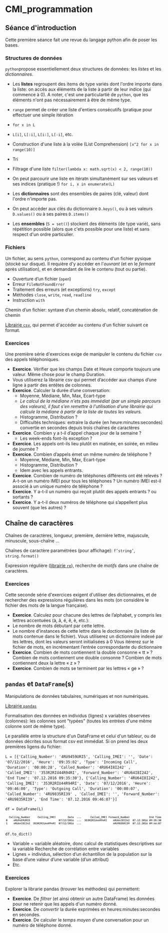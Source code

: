 # CMI_programmation

## Séance d'introduction

Cette première séance fait une revue du langage python afin de poser les bases.

### Structures de données

 `python`propose essentiellement deux structures de données: les _listes_ et les _dictionnaires_.
 
 * Les **listes** regroupent des items de type variés dont l'ordre importe dans la liste: on accès aux éléments de la liste à partir de leur indice (qui commence à 0). A noter, c'est une particulartié de `python`, que les éléments n'ont pas nécessairement à être de même type.
  * `range` permet de créer une liste d'entiers consécutifs (pratique pour effectuer une simple itération
  * `for x in L`
  * `L[i]`, `L[:i]`, `L[i:]`, `L[-i]`, etc.
 * Construction d'une liste à la volée (List Comprehension) `[x^2 for x in range(10)]`
 * Tri
 * Filtrage d'une liste `filter(lambda x: math.sqrt(x) < 2, range(10))`
 * On peut parcourir une liste en itératn simultanément sur ses valeurs et ses indices (pratique !) `for i, x in enumerate(L)`

* Les **dictionnaires** sont des ensembles de paires (clé, valeur) dont l'ordre n'importe pas.
 * On peut accéder aux clés du dictionnaire `D.keys()`, ou à ses valeurs `D.values()` ou à ses paires `D.items()`

* Les **ensembles** (`S = set()`) stockent des éléments (de type varié), sans répétition possible (alors que c'ets possible pour une liste) et sans respect d'un ordre particulier.

### Fichiers

Un fichier, au sens `python`, correspond au contenu d'un fichier pysique (stocké sur disque). Il requière d'y accéder en l'_ouvrant_ (et en le _fermant_ après utilisation), et en demandant de lire le contenu (tout ou partie).

* Ouverture d’un fichier (`open`)
 * Erreur `FileNotFoundError`
 * Traitement des erreurs (et exceptions) `try`, `except`
 * Méthodes `close`, `write`, `read`, `readline`
 * Instruction `with`

Chemin d’un fichier: syntaxe d’un chemin absolu, relatif, concaténation de chemin

[Librairie `csv`](https://docs.python.org/3/library/csv.html), qui permet d'accéder au contenu d'un fichier suivant ce format.

### Exercices

Une première série d'exercices exige de manipuler le contenu du fichier `csv` des appels téléphoniques.

* **Exercice**. Vérifier que les champs Date et Heure comporte toujours une valeur. Même chose pour le champ Duration.
 * Vous utiliserez la librairie csv qui permet d’accéder aux champs d’une ligne à partir des entêtes de colonnes.
* **Exercice**. Calculer la durée d’une conversation:
	* Moyenne, Médiane, Min, Max, Ecart-type
	 * *Le calcul de la médiane n'ets pas immédiat (par un simple parcours des valeurs), il faut s'en remettre à l'utilisation d'une librairie qui calcule la médiane à partir de la liste de toutes les valeurs.*
	* Histogramme, Distribution ?
	* Difficultés techniques: extraire la durée (en heure:minutes:secondes) convertie en secondes depuis trois chaînes de caractères
* **Exercice**. Combien y a t-il d’appel chaque jour de la semaine ?
	* Les week-ends font-ils exception ?
* **Exercice**. Les appels ont-ils lieu plutôt en matinée, en soirée, en milieu de journée ?
* **Exercice**. Combien d’appels émet un même numéro de téléphone ?
	* Moyenne, Médiane, Min, Max, Ecart-type
	* Histogramme, Distribution ?
	* Idem avec les appels entrants.
* **Exercice**. Combien de numéro de téléphones différents ont été relevés ? A-t-on un numéro IMEI pour tous les téléphones ? Un numéro IMEI est-il associé à un unique numéro de téléphone ?
* **Exercice**. Y a-t-il un numéro qui reçoit plutôt des appels entrants ? ou sortants ?
* **Exercice**. Y a-t-il deux numéros de téléphone qui s’appellent plus souvent (que les autres) ?

## Chaîne de caractères
Chaînes de caractères, longueur, première, dernière lettre, majuscule, minuscule, sous-chaîne ...

Chaînes de caractère paramétrées (pour affichage): `f’string’`, `string.format()`

Expression régulière ([librairie `re`](https://docs.python.org/3/library/re.html)), recherche de _motifs_ dans une chaîne de caractères.

### Exercices

Cette seconde série d'exercices exigent d'utiliser des dictionnaires, et de rechercher des expressions régulières dans les mots (on considère le fichier des mots de la langue française).

* **Exercice**. Calculez pour chacune des lettres de l’alphabet, y compris les lettres accentuées (à, â, é, ê, è, etc.):
 * Le nombre de mots débutant par cette lettre.
 * Le nombre d'instances de cette lettre dans le doctionnaire (la liste de mots contenue dans le fichier).
Vous utiliserez un dictionnaire indexé par les lettres, dont les valeurs seront initialisées à 0
Vous itérerez sur le fichier de mots, en incrémentant l’entrée correspondante du dictionnaire
* **Exercice**. Combien de mots contiennent la double consonne « tt » ? Combien de mots contiennent une double consonne ? Combien de mots contiennent deux la lettre « z » ?
* **Exercice**. Combien de mots se terminent par les lettres « ge » ?

## `pandas` et `DataFrame`(s)
Manipulations de données tabulaires, numériques et non numériques.

[Librairie `pandas`](https://pandas.pydata.org/docs/getting_started/intro_tutorials/index.html)

Formalisation des données en individus (lignes) x variables observées (colonnes): les colonnes sont "typées" (toutes les entrées d'une même colonne sont de même type).

Le parallèle entre la structure d'un DataFrame et celui d'un tableur, ou de données décrites sous format csv est immédiat. Si on prend les deux premières ligens du fichier:

`L = [{'Calling_Number': '4RU9459URI5', 'Calling_IMEI': '', 'Date': '07/12/2016', 'Heure': '09:35:02', 'Type': 'Incoming Call', 'Duration': '00:00:28', 'Called_Number': '4RU64I8I242' , 'Called_IMEI': '353R2RIU44R94RI', 'Forward_Number': '4RU64I8I242', 'End Time': '07.12.2016 09:35:30'}, {'Calling_Number': '4RU64I8I242', 'Calling_IMEI': '353R2RIU44R94RI', 'Date': '07/12/2016', 'Heure': '09:46:00', 'Type': 'Outgoing Call', 'Duration': '00:00:07', 'Called_Number': '4RU9835RI39' , 'Called_IMEI': '', 'Forward_Number': '4RU9835RI39', 'End Time': '07.12.2016 09:46:07'}]`

`df = DataFrame(L)`

![](./dataframe.png)

`df.to_dict()`

* Variable = variable aléatoire, donc calcul de statistiques descriptives sur la variable
Recherche de corrélation entre variables
* Lignes = individus, sélection d’un échantillon de la population sur la base d’une valeur d’une variable (d’un attribut)
* Etc.

### Exercices

Explorer la librarie pandas (trouver les méthodes) qui permettent:

* **Exercice**. De _filtrer_ (et ainsi obtenir un autre DataFrame) les données pour ne retenir que les appels d'un numéro donné.
* **Exercice**. De _convertir_ la durée exprimées en heures:minutes:secondes en secondes.
* **Exercice**. De calculer le _temps moyen_ d'une conversation pour un numéro de téléphone donné.
